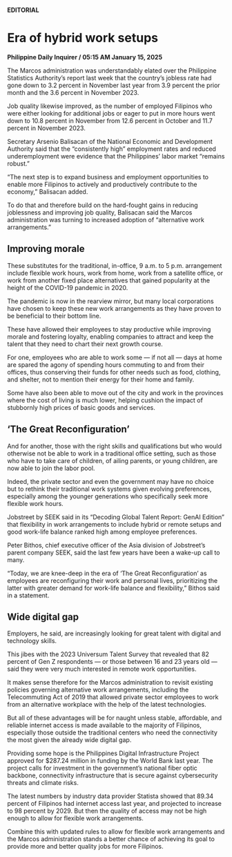 **EDITORIAL**

# Era of hybrid work setups

****Philippine Daily Inquirer / 05:15 AM January 15, 2025****

The Marcos administration was understandably elated over the Philippine Statistics Authority’s report last week that the country’s jobless rate had gone down to 3.2 percent in November last year from 3.9 percent the prior month and the 3.6 percent in November 2023.

Job quality likewise improved, as the number of employed Filipinos who were either looking for additional jobs or eager to put in more hours went down to 10.8 percent in November from 12.6 percent in October and 11.7 percent in November 2023.

Secretary Arsenio Balisacan of the National Economic and Development Authority said that the “consistently high” employment rates and reduced underemployment were evidence that the Philippines’ labor market “remains robust.”

“The next step is to expand business and employment opportunities to enable more Filipinos to actively and productively contribute to the economy,” Balisacan added.

To do that and therefore build on the hard-fought gains in reducing joblessness and improving job quality, Balisacan said the Marcos administration was turning to increased adoption of “alternative work arrangements.”

## Improving morale

These substitutes for the traditional, in-office, 9 a.m. to 5 p.m. arrangement include flexible work hours, work from home, work from a satellite office, or work from another fixed place alternatives that gained popularity at the height of the COVID-19 pandemic in 2020.

The pandemic is now in the rearview mirror, but many local corporations have chosen to keep these new work arrangements as they have proven to be beneficial to their bottom line.

These have allowed their employees to stay productive while improving morale and fostering loyalty, enabling companies to attract and keep the talent that they need to chart their next growth course.

For one, employees who are able to work some — if not all — days at home are spared the agony of spending hours commuting to and from their offices, thus conserving their funds for other needs such as food, clothing, and shelter, not to mention their energy for their home and family.

Some have also been able to move out of the city and work in the provinces where the cost of living is much lower, helping cushion the impact of stubbornly high prices of basic goods and services.

## ‘The Great Reconfiguration’

And for another, those with the right skills and qualifications but who would otherwise not be able to work in a traditional office setting, such as those who have to take care of children, of ailing parents, or young children, are now able to join the labor pool.

Indeed, the private sector and even the government may have no choice but to rethink their traditional work systems given evolving preferences, especially among the younger generations who specifically seek more flexible work hours.

Jobstreet by SEEK said in its “Decoding Global Talent Report: GenAI Edition” that flexibility in work arrangements to include hybrid or remote setups and good work-life balance ranked high among employee preferences.

Peter Bithos, chief executive officer of the Asia division of Jobstreet’s parent company SEEK, said the last few years have been a wake-up call to many.

“Today, we are knee-deep in the era of ‘The Great Reconfiguration’ as employees are reconfiguring their work and personal lives, prioritizing the latter with greater demand for work-life balance and flexibility,” Bithos said in a statement.

## Wide digital gap

Employers, he said, are increasingly looking for great talent with digital and technology skills.

This jibes with the 2023 Universum Talent Survey that revealed that 82 percent of Gen Z respondents — or those between 16 and 23 years old — said they were very much interested in remote work opportunities.

It makes sense therefore for the Marcos administration to revisit existing policies governing alternative work arrangements, including the Telecommuting Act of 2019 that allowed private sector employees to work from an alternative workplace with the help of the latest technologies.

But all of these advantages will be for naught unless stable, affordable, and reliable internet access is made available to the majority of Filipinos, especially those outside the traditional centers who need the connectivity the most given the already wide digital gap.

Providing some hope is the Philippines Digital Infrastructure Project approved for $287.24 million in funding by the World Bank last year. The project calls for investment in the government’s national fiber optic backbone, connectivity infrastructure that is secure against cybersecurity threats and climate risks.

The latest numbers by industry data provider Statista showed that 89.34 percent of Filipinos had internet access last year, and projected to increase to 98 percent by 2029. But then the quality of access may not be high enough to allow for flexible work arrangements.

Combine this with updated rules to allow for flexible work arrangements and the Marcos administration stands a better chance of achieving its goal to provide more and better quality jobs for more Filipinos.